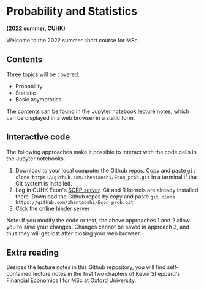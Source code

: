 # Probability and Statistics
**(2022 summer, CUHK)**

Welcome to the 2022 summer short course for MSc.

## Contents

Three topics will be covered:
* Probability
* Statistic
* Basic asymptotics

The contents can be found in the Jupyter notebook lecture notes, which can be displayed in a web browser in a static form.

## Interactive code

The following approaches make it possible to interact with the code cells in the Jupyter notebooks.

1. Download to your local computer the Github repos. Copy and paste `git clone https://github.com/zhentaoshi/Econ_prob.git` in a terminal if the Git system is installed.
2. Log in CUHK Econ's [SCRP server](https://scrp-login-2.econ.cuhk.edu.hk/jupyter). Git and R kernels are already installed there. Download the Github repos by copy and paste `git clone https://github.com/zhentaoshi/Econ_prob.git`
3. Click the online [binder server](https://mybinder.org/v2/gh/zhentaoshi/Econ_prob/HEAD)

Note: If you modify the code or text, the above approaches 1 and 2 allow you to save your changes. Changes cannot be saved in approach 3, and thus they will get lost after closing your web browser.



## Extra reading
Besides the lecture notes in this Github repository, you will find self-contained lecture notes in the first two chapters of
Kevin Sheppard's [Financial Economics I](https://www.kevinsheppard.com/teaching/mfe/notes/) for MSc at Oxford University.
